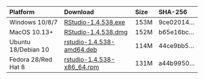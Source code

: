 
| Platform            | Download                                                                                                                                                              | Size | SHA-256                                                                                                              |
| :------------------ | :-------------------------------------------------------------------------------------------------------------------------------------------------------------------- | :--- | :------------------------------------------------------------------------------------------------------------------- |
| Windows 10/8/7      | <a href="https://s3.amazonaws.com/rstudio-ide-build/desktop/windows/RStudio-1.4.538.exe"><i class="fa fa-download"></i> RStudio-1.4.538.exe</a>                       | 153M | <span class="sha256" data-sha256="9ce020148832c0ca3f8b2cfada9f20dd81702db6eed6a769bc6b43a8f120f39a">9ce02014…</span> |
| MacOS 10.13+        | <a href="https://s3.amazonaws.com/rstudio-ide-build/desktop/macos/RStudio-1.4.538.dmg"><i class="fa fa-download"></i> RStudio-1.4.538.dmg</a>                         | 152M | <span class="sha256" data-sha256="b65e16bc3f3f1798f80ddc551571dca91f4463b83ee74c7138622c301ba26407">b65e16bc…</span> |
| Ubuntu 18/Debian 10 | <a href="https://s3.amazonaws.com/rstudio-ide-build/desktop/bionic/amd64/rstudio-1.4.538-amd64.deb"><i class="fa fa-download"></i> rstudio-1.4.538-amd64.deb</a>      | 114M | <span class="sha256" data-sha256="44ce9bb5a337c4ea8e9f8ec98173fe0b9605f19e0f5b5bccb32a4a52ee26280e">44ce9bb5…</span> |
| Fedora 28/Red Hat 8 | <a href="https://s3.amazonaws.com/rstudio-ide-build/desktop/centos8/x86_64/rstudio-1.4.538-x86_64.rpm"><i class="fa fa-download"></i> rstudio-1.4.538-x86\_64.rpm</a> | 131M | <span class="sha256" data-sha256="a44b99504671b25b3cab5328a04eb7d0c5f556156e3012d3718cbfc6e80e3f6b">a44b9950…</span> |

